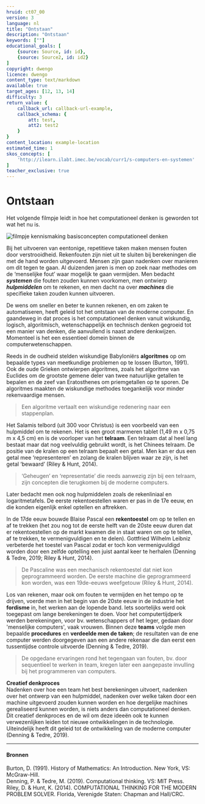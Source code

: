 ```yaml
---
hruid: ct07_00
version: 3
language: nl
title: "Ontstaan"
description: "Ontstaan"
keywords: [""]
educational_goals: [
    {source: Source, id: id}, 
    {source: Source2, id: id2}
]
copyright: dwengo
licence: dwengo
content_type: text/markdown
available: true
target_ages: [12, 13, 14]
difficulty: 3
return_value: {
    callback_url: callback-url-example,
    callback_schema: {
        att: test,
        att2: test2
    }
}
content_location: example-location
estimated_time: 1
skos_concepts: [
    'http://ilearn.ilabt.imec.be/vocab/curr1/s-computers-en-systemen'
]
teacher_exclusive: true
---
```


# Ontstaan

Het volgende filmpje leidt in hoe het computationeel denken is geworden tot wat het nu is.  

![](@youtube/https://www.youtube.com/embed/Kli1fKCSl1s "filmpje kennismaking basisconcepten computationeel denken") 

Bij het uitvoeren van eentonige, repetitieve taken maken mensen fouten door verstrooidheid. Rekenfouten zijn niet uit te sluiten bij berekeningen die met de hand worden uitgevoerd. Mensen zijn gaan nadenken over manieren om dit tegen te gaan. 
Al duizenden jaren is men op zoek naar methodes om de ‘menselijke fout’ waar mogelijk te gaan vermijden. Men bedacht _**systemen**_ die fouten zouden kunnen voorkomen, men ontwierp _**hulpmiddelen**_ om te rekenen, en men dacht na over _**machines**_ die specifieke taken zouden kunnen uitvoeren.

<div class="alert alert-box alert-success">
De wens om sneller en beter te kunnen rekenen, en om zaken te automatiseren, heeft geleid tot het ontstaan van de moderne computer. En gaandeweg in dat proces is het computationeel denken vanuit wiskundig, logisch, algoritmisch, wetenschappelijk en technisch denken gegroeid tot een manier van denken, die aanvullend is naast andere denkwijzen. Momenteel is het een essentieel domein binnen de computerwetenschappen.
</div>

Reeds in de oudheid stelden wiskundige Babyloniërs **algoritmes** op om bepaalde types van meetkundige problemen op te lossen (Burton, 1991). Ook de oude Grieken ontwierpen algoritmes, zoals het algoritme van Euclides om de grootste gemene deler van twee natuurlijke getallen te bepalen en de zeef van Eratosthenes om priemgetallen op te sporen. De algoritmes maakten de wiskundige methodes toegankelijk voor minder rekenvaardige mensen. 

> Een algoritme vertaalt een wiskundige redenering naar een stappenplan.

Het Salamis telbord (uit 300 voor Christus) is een voorbeeld van een hulpmiddel om te rekenen. Het is een groot marmeren tablet (1,49 m x 0,75 m x 4,5 cm) en is de voorloper van het **telraam**. Een telraam dat al heel lang bestaat maar dat nog veelvuldig gebruikt wordt, is het Chinees telraam. De positie van de kralen op een telraam bepaalt een getal. Men kan er dus een getal mee ‘representeren’ en zolang de kralen blijven waar ze zijn, is het getal ‘bewaard’ (Riley & Hunt, 2014). 

> ‘Geheugen’ en ‘representatie’ die reeds aanwezig zijn bij een telraam, zijn concepten die terugkomen bij de moderne computers. 

Later bedacht men ook nog hulpmiddelen zoals de rekenliniaal en logaritmetafels. De eerste rekentoestellen waren er pas in de 17e eeuw, en die konden eigenlijk enkel optellen en aftrekken. 

In de 17de eeuw bouwde Blaise Pascal een **rekentoestel** om op te tellen en af te trekken (het zou nog tot de eerste helft van de 20ste eeuw duren dat er rekentoestellen op de markt kwamen die in staat waren om op te tellen, af te trekken, te vermenigvuldigen en te delen). Gottfried Wilhelm Leibniz verbeterde het toestel van Pascal zodat er toch kon vermenigvuldigd worden door een zelfde optelling een juist aantal keer te herhalen (Denning & Tedre, 2019; Riley & Hunt, 2014). 

> De Pascaline was een mechanisch rekentoestel dat niet kon geprogrammeerd worden. De eerste machine die geprogrammeerd kon worden, was een 19de-eeuws weefgetouw (Riley & Hunt, 2014). 

Los van rekenen, maar ook om fouten te vermijden en het tempo op te drijven, voerde men in het begin van de 20ste eeuw in de industrie het **fordisme** in, het werken aan de lopende band. Iets soortelijks werd ook toegepast om lange berekeningen te doen. Voor het computertijdperk werden berekeningen, voor bv. wetenschappers of het leger, gedaan door 'menselijke computers', vaak vrouwen. Binnen deze **teams** volgde men bepaalde **procedures** en **verdeelde men de taken**; de resultaten van de ene computer werden doorgegeven aan een andere rekenaar die dan eerst een tussentijdse controle uitvoerde (Denning & Tedre, 2019). 

> De opgedane ervaringen rond het tegengaan van fouten, bv. door sequentieel te werken in team, kregen later een aangepaste invulling bij het programmeren van computers. 

<div class="alert alert-box alert-success">
    <strong>Creatief denkproces</strong><br>
    Nadenken over hoe een team het best berekeningen uitvoert, nadenken over het ontwerp van een hulpmiddel, nadenken over welke taken door een machine uitgevoerd zouden kunnen worden en hoe dergelijke machines gerealiseerd kunnen worden, is niets anders dan computationeel denken. Dit creatief denkproces en de wil om deze ideeën ook te kunnen verwezenlijken leiden tot nieuwe ontwikkelingen in de technologie.<br>
    Uiteindelijk heeft dit geleid tot de ontwikkeling van de moderne computer (Denning & Tedre, 2019). 
</div>

------------------------
#### Bronnen

Burton, D. (1991). History of Mathematics: An Introduction. New York, VS: McGraw-Hill.<br>
Denning, P. & Tedre, M. (2019). Computational thinking. VS: MIT Press.<br>
Riley, D. & Hunt, K. (2014). COMPUTATIONAL THINKING FOR THE MODERN PROBLEM SOLVER. Florida, Verenigde Staten: Chapman and Hall/CRC.
